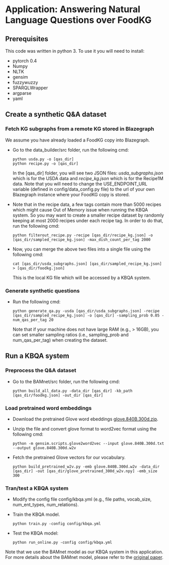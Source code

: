 # Application: Answering Natural Language Questions over FoodKG

## Prerequisites

This code was written in python 3. To use it you will need to install:

* pytorch 0.4
* Numpy
* NLTK
* gensim
* fuzzywuzzy
* SPARQLWrapper
* argparse
* yaml


## Create a synthetic Q&A dataset

### Fetch KG subgraphs from a remote KG stored in Blazegraph
We assume you have already loaded a FoodKG copy into Blazegraph.

* Go to the data_builder/src folder, run the following cmd:

	```
    python usda.py -o [qas_dir]
    python recipe.py -o [qas_dir]
	```
	In the [qas\_dir] folder, you will see two JSON files: *usda\_subgraphs.json* which is 	for the USDA data and *recipe\_kg.json* which is for the Recipe1M data. Note that you will need to change the USE_ENDPOINT_URL variable (defined in config/data_config.py file) to the url of your own Blazegraph instance where your FoodKG copy is stored.



* Note that in the recipe data, a few tags contain more than 5000 recipes which might cause Out of Memory issue when running the KBQA system. So you may want to create a smaller recipe dataset by randomly keeping at most 2000 recipes under each recipe tag. In order to do that, run the following cmd:

	```
	python filterout_recipe.py -recipe [qas_dir/recipe_kg.json] -o [qas_dir/sampled_recipe_kg.json] -max_dish_count_per_tag 2000
	```

* Now, you can merge the above two files into a single file using the following cmd:

	```
	cat [qas_dir/usda_subgraphs.json] [qas_dir/sampled_recipe_kg.json] > [qas_dir/foodkg.json]
	```
	This is the local KG file which will be accessed by a KBQA system.


### Generate synthetic questions

* Run the following cmd:

	```
	python generate_qa.py -usda [qas_dir/usda_subgraphs.json] -recipe [qas_dir/sampled_recipe_kg.json] -o [qas_dir] -sampling_prob 0.05 -num_qas_per_tag 20
	```
	Note that if your machine does not have large RAM (e.g., > 16GB), you can set smaller sampling ratios (i.e., sampling_prob and num_qas_per_tag) when creating the dataset.




## Run a KBQA system

### Preprocess the Q&A dataset

* Go to the BAMnet/src folder, run the following cmd:

	```
	python build_all_data.py -data_dir [qas_dir] -kb_path [qas_dir/foodkg.json] -out_dir [qas_dir]
	```

### Load pretrained word embeddings

* Download the pretrained Glove word ebeddings [glove.840B.300d.zip](http://nlp.stanford.edu/data/wordvecs/glove.840B.300d.zip).

* Unzip the file and convert glove format to word2vec format using the following cmd:

	```
	python -m gensim.scripts.glove2word2vec --input glove.840B.300d.txt --output glove.840B.300d.w2v
	```

* Fetch the pretrained Glove vectors for our vocabulary.

	```
	python build_pretrained_w2v.py -emb glove.840B.300d.w2v -data_dir [qas_dir] -out [qas_dir/glove_pretrained_300d_w2v.npy] -emb_size 300
	```

### Tran/test a KBQA system

* Modify the config file config/kbqa.yml (e.g., file paths, vocab_size, num_ent_types, num_relations).


* Train the KBQA model.

	```
	python train.py -config config/kbqa.yml
	```

* Test the KBQA model:

	```
	python run_online.py -config config/kbqa.yml
	```

Note that we use the BAMnet model as our KBQA system in this application. For more details about the BAMnet model, please refer to the [original paper](https://arxiv.org/abs/1903.02188).



